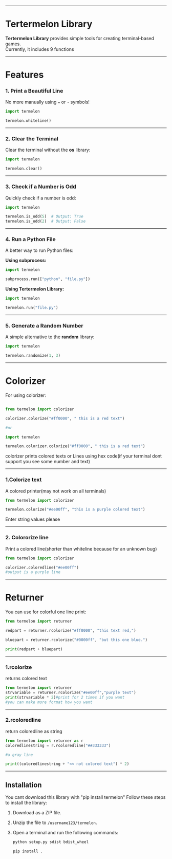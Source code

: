 
---

# Tertermelon Library

**Tertermelon Library** provides simple tools for creating terminal-based games.  
Currently, it includes 9 functions

---

# Features

### 1. Print a Beautiful Line  
No more manually using `=` or `-` symbols!  
```python
import termelon

termelon.whiteline()
```

---

### 2. Clear the Terminal  
Clear the terminal without the **os** library:  
```python
import termelon

termelon.clear()
```

---

### 3. Check if a Number is Odd  
Quickly check if a number is odd:  
```python
import termelon

termelon.is_odd(5)  # Output: True
termelon.is_odd(2)  # Output: False
```

---

### 4. Run a Python File  
A better way to run Python files:  

**Using subprocess:**  
```python
import termelon

subprocess.run(["python", "file.py"])
```

**Using Tertermelon Library:**  
```python
import termelon

termelon.run("file.py")
```

---

### 5. Generate a Random Number  
A simple alternative to the **random** library:  
```python
import termelon

termelon.randomize(1, 3)
```

---

# Colorizer
For using colorizer:
```python

from termelon import colorizer

colorizer.colorize("#ff0000", " this is a red text")

#or

import termelon

termelon.colorizer.colorize("#ff0000", " this is a red text")
```
colorizer prints colored texts or Lines using hex code(if your terminal dont support you see some number and text)

---
### 1.Colorize text

A colored printer(may not work on all terminals)

```python
from termelon import colorizer

termelon.colorize("#ee00ff", "this is a purple colored text")
```
Enter string values please

---
### 2. Colororize line
Print a colored line(shorter than whiteline because for an unknown bug)

```python
from termelon import colorizer

colorizer.coloredline("#ee00ff")
#output is a purple line
```

---
# Returner
You can use for colorful one line print:
```python
from termelon import returner

redpart = returner.rcolorize("#ff0000", "this text red,")

bluepart = returner.rcolorize("#0000ff", "but this one blue.")

print(redpart + bluepart)

```

---
### 1.rcolorize
returns colored text
```python
from termelon import returner
strvariable = returner.rcolorize("#ee00ff","purple text")
print(strvariable * 2)#print for 2 times if you want
#you can make more format how you want
```
---
### 2.rcoloredline
return coloredline as string
```python
from termelon import returner as r
coloredlinestring = r.rcoloredline("##333333")

#a gray line

print((coloredlinestring + "<< not colored text") * 2)
```

---
## Installation  
You cant download this library with "pip install termelon"
Follow these steps to install the library:  

1. Download as a ZIP file.  
2. Unzip the file to `/username123/termelon`.  
3. Open a terminal and run the following commands:
   
   ```bash
   python setup.py sdist bdist_wheel
   ``` 
   
   ```bash
   pip install .
   ```  
